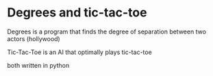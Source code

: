# Degrees and tic-tac-toe

Degrees is a program that finds the degree of separation between two actors (hollywood)

Tic-Tac-Toe is an AI that optimally plays tic-tac-toe

both written in python